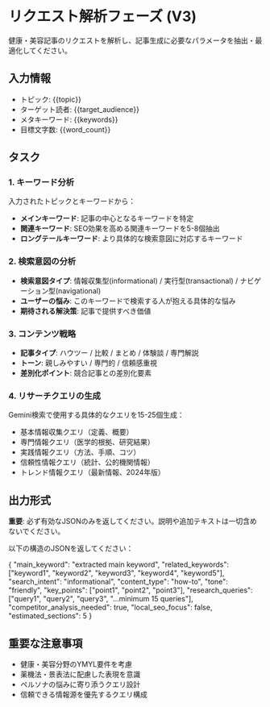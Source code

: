 # リクエスト解析フェーズ (V3)

健康・美容記事のリクエストを解析し、記事生成に必要なパラメータを抽出・最適化してください。

## 入力情報
- トピック: {{topic}}
- ターゲット読者: {{target_audience}}
- メタキーワード: {{keywords}}
- 目標文字数: {{word_count}}

## タスク

### 1. キーワード分析
入力されたトピックとキーワードから：
- **メインキーワード**: 記事の中心となるキーワードを特定
- **関連キーワード**: SEO効果を高める関連キーワードを5-8個抽出
- **ロングテールキーワード**: より具体的な検索意図に対応するキーワード

### 2. 検索意図の分析
- **検索意図タイプ**: 情報収集型(informational) / 実行型(transactional) / ナビゲーション型(navigational)
- **ユーザーの悩み**: このキーワードで検索する人が抱える具体的な悩み
- **期待される解決策**: 記事で提供すべき価値

### 3. コンテンツ戦略
- **記事タイプ**: ハウツー / 比較 / まとめ / 体験談 / 専門解説
- **トーン**: 親しみやすい / 専門的 / 信頼感重視
- **差別化ポイント**: 競合記事との差別化要素

### 4. リサーチクエリの生成
Gemini検索で使用する具体的なクエリを15-25個生成：
- 基本情報収集クエリ（定義、概要）
- 専門情報クエリ（医学的根拠、研究結果）
- 実践情報クエリ（方法、手順、コツ）
- 信頼性情報クエリ（統計、公的機関情報）
- トレンド情報クエリ（最新情報、2024年版）

## 出力形式

**重要**: 必ず有効なJSONのみを返してください。説明や追加テキストは一切含めないでください。

以下の構造のJSONを返してください：

{
  "main_keyword": "extracted main keyword",
  "related_keywords": ["keyword1", "keyword2", "keyword3", "keyword4", "keyword5"],
  "search_intent": "informational",
  "content_type": "how-to",
  "tone": "friendly", 
  "key_points": ["point1", "point2", "point3"],
  "research_queries": ["query1", "query2", "query3", "...minimum 15 queries"],
  "competitor_analysis_needed": true,
  "local_seo_focus": false,
  "estimated_sections": 5
}

## 重要な注意事項
- 健康・美容分野のYMYL要件を考慮
- 薬機法・景表法に配慮した表現を意識
- ペルソナの悩みに寄り添うクエリ設計
- 信頼できる情報源を優先するクエリ構成